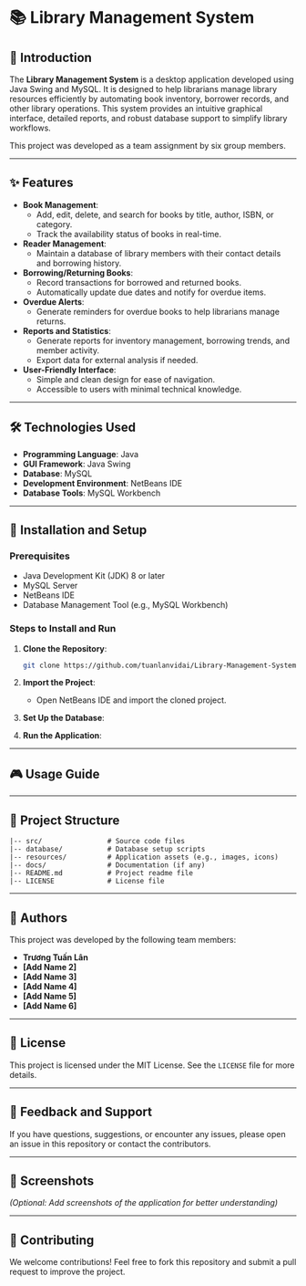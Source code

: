 
# 📚 Library Management System

## 📖 Introduction
The **Library Management System** is a desktop application developed using Java Swing and MySQL. It is designed to help librarians manage library resources efficiently by automating book inventory, borrower records, and other library operations. This system provides an intuitive graphical interface, detailed reports, and robust database support to simplify library workflows.

This project was developed as a team assignment by six group members.

---

## ✨ Features
- **Book Management**:
  - Add, edit, delete, and search for books by title, author, ISBN, or category.
  - Track the availability status of books in real-time.
- **Reader Management**:
  - Maintain a database of library members with their contact details and borrowing history.
- **Borrowing/Returning Books**:
  - Record transactions for borrowed and returned books.
  - Automatically update due dates and notify for overdue items.
- **Overdue Alerts**:
  - Generate reminders for overdue books to help librarians manage returns.
- **Reports and Statistics**:
  - Generate reports for inventory management, borrowing trends, and member activity.
  - Export data for external analysis if needed.
- **User-Friendly Interface**:
  - Simple and clean design for ease of navigation.
  - Accessible to users with minimal technical knowledge.

---

## 🛠️ Technologies Used
- **Programming Language**: Java
- **GUI Framework**: Java Swing
- **Database**: MySQL
- **Development Environment**: NetBeans IDE
- **Database Tools**: MySQL Workbench

---

## 🚀 Installation and Setup

### Prerequisites
- Java Development Kit (JDK) 8 or later
- MySQL Server
- NetBeans IDE
- Database Management Tool (e.g., MySQL Workbench)

### Steps to Install and Run
1. **Clone the Repository**:
   ```bash
   git clone https://github.com/tuanlanvidai/Library-Management-System---Project-2.git
   ```
2. **Import the Project**:
   - Open NetBeans IDE and import the cloned project.
3. **Set Up the Database**:
   
4. **Run the Application**:

---

## 🎮 Usage Guide


---

## 📂 Project Structure
```plaintext
|-- src/                # Source code files
|-- database/           # Database setup scripts
|-- resources/          # Application assets (e.g., images, icons)
|-- docs/               # Documentation (if any)
|-- README.md           # Project readme file
|-- LICENSE             # License file
```

---

## 👥 Authors
This project was developed by the following team members:

- **Trương Tuấn Lân**
- **[Add Name 2]**
- **[Add Name 3]**
- **[Add Name 4]**
- **[Add Name 5]**
- **[Add Name 6]**

---

## 📝 License
This project is licensed under the MIT License. See the `LICENSE` file for more details.

---

## 🙋 Feedback and Support
If you have questions, suggestions, or encounter any issues, please open an issue in this repository or contact the contributors.

---

## 📸 Screenshots
*(Optional: Add screenshots of the application for better understanding)*

---

## 🤝 Contributing
We welcome contributions! Feel free to fork this repository and submit a pull request to improve the project.
